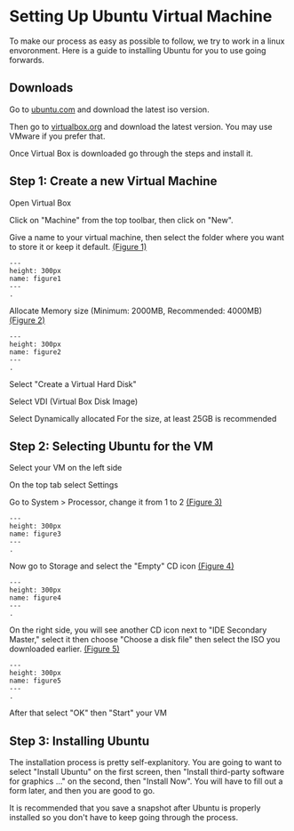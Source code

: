 # Setting Up Ubuntu Virtual Machine

To make our process as easy as possible to follow, we try to work in a linux envoronment.
Here is a guide to installing Ubuntu for you to use going forwards.

## Downloads

Go to [ubuntu.com](https://ubuntu.com/download/desktop) and download the latest iso version.

Then go to [virtualbox.org](https://www.virtualbox.org/) and download the latest version. You may use VMware if you prefer that.

Once Virtual Box is downloaded go through the steps and install it.

## Step 1: Create a new Virtual Machine

Open Virtual Box

Click on "Machine" from the top toolbar, then click on "New".

Give a name to your virtual machine, then select the folder where you want to store it or keep it default. [(Figure 1)](figure1)
```{figure} /images/figure1.png
---
height: 300px
name: figure1
---
.
```

Allocate Memory size (Minimum: 2000MB, Recommended: 4000MB) [(Figure 2)](figure2)
```{figure} /images/figure2.png
---
height: 300px
name: figure2
---
.
```

Select "Create a Virtual Hard Disk"

Select VDI (Virtual Box Disk Image)

Select Dynamically allocated
For the size, at least 25GB is recommended

## Step 2: Selecting Ubuntu for the VM

Select your VM on the left side

On the top tab select Settings

Go to System > Processor, change it from 1 to 2 [(Figure 3)](figure3)
```{figure} /images/figure3.png
---
height: 300px
name: figure3
---
.
```

Now go to Storage and select the "Empty" CD icon [(Figure 4)](figure4)
```{figure} /images/figure4.png
---
height: 300px
name: figure4
---
.
```

On the right side, you will see another CD icon next to "IDE Secondary Master," select it then choose "Choose a disk file" then select the ISO you downloaded earlier. [(Figure 5)](figure5)
```{figure} /images/figure5.png
---
height: 300px
name: figure5
---
.
```

After that select "OK" then "Start" your VM

## Step 3: Installing Ubuntu

The installation process is pretty self-explanitory.
You are going to want to select "Install Ubuntu" on the first screen, then "Install third-party software for graphics ..." on the second, then "Install Now". You will have to fill out a form later, and then you are good to go.

It is recommended that you save a snapshot after Ubuntu is properly installed so you don't have to keep going through the process.

